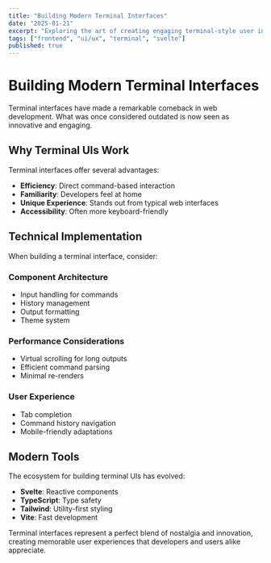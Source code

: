 ```yaml
---
title: "Building Modern Terminal Interfaces"
date: "2025-01-21"
excerpt: "Exploring the art of creating engaging terminal-style user interfaces for the web"
tags: ["frontend", "ui/ux", "terminal", "svelte"]
published: true
---
```


# Building Modern Terminal Interfaces

Terminal interfaces have made a remarkable comeback in web development. What was once considered outdated is now seen as innovative and engaging.

## Why Terminal UIs Work

Terminal interfaces offer several advantages:

- **Efficiency**: Direct command-based interaction
- **Familiarity**: Developers feel at home
- **Unique Experience**: Stands out from typical web interfaces
- **Accessibility**: Often more keyboard-friendly

## Technical Implementation

When building a terminal interface, consider:

### Component Architecture
- Input handling for commands
- History management
- Output formatting
- Theme system

### Performance Considerations
- Virtual scrolling for long outputs
- Efficient command parsing
- Minimal re-renders

### User Experience
- Tab completion
- Command history navigation
- Mobile-friendly adaptations

## Modern Tools

The ecosystem for building terminal UIs has evolved:

- **Svelte**: Reactive components
- **TypeScript**: Type safety
- **Tailwind**: Utility-first styling
- **Vite**: Fast development

Terminal interfaces represent a perfect blend of nostalgia and innovation, creating memorable user experiences that developers and users alike appreciate.